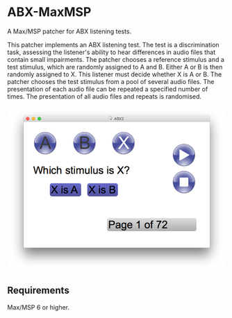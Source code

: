 # ABX-MaxMSP

A Max/MSP patcher for ABX listening tests.

This patcher implements an ABX listening test. The test is a discrimination task, assessing the listener's ability to hear differences in audio files that contain small impairments. The patcher chooses a reference stimulus and a test stimulus, which are randomly assigned to A and B. Either A or B is then randomly assigned to X. This listener must decide whether X is A or B. The patcher chooses the test stimulus from a pool of several audio files. The presentation of each audio file can be repeated a specified number of times. The presentation of all audio files and repeats is randomised.

![ABX2.json](/ABX.png?raw=true "ABX2.json")

## Requirements

Max/MSP 6 or higher.
